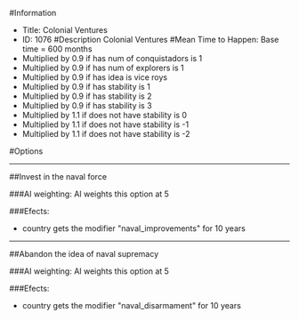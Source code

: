 #Information
 - Title: Colonial Ventures
 - ID: 1076
#Description
Colonial Ventures
#Mean Time to Happen:
Base time = 600 months
 - Multiplied by 0.9 if has num of conquistadors is 1
 - Multiplied by 0.9 if has num of explorers is 1
 - Multiplied by 0.9 if has idea is vice roys
 - Multiplied by 0.9 if has stability is 1
 - Multiplied by 0.9 if has stability is 2
 - Multiplied by 0.9 if has stability is 3
 - Multiplied by 1.1 if does not have stability is 0
 - Multiplied by 1.1 if does not have stability is -1
 - Multiplied by 1.1 if does not have stability is -2

#Options

___
##Invest in the naval force

###AI weighting:
AI weights this option at 5


###Efects:<ul><li>country gets the modifier "naval_improvements" for 10 years</li></ul>

___
##Abandon the idea of naval supremacy

###AI weighting:
AI weights this option at 5


###Efects:<ul><li>country gets the modifier "naval_disarmament" for 10 years</li></ul>
